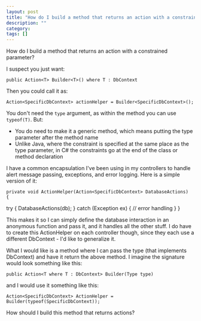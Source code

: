 ```yaml
---
layout: post
title: "How do I build a method that returns an action with a constrained parameter?"
description: ""
category:
tags: []
---
```


How do I build a method that returns an action with a constrained parameter?


I suspect you just want:

    public Action<T> Builder<T>() where T : DbContext

Then you could call it as:

    Action<SpecificDbContext> actionHelper = Builder<SpecificDbContext>();

You don't need the `type` argument, as within the method you can use `typeof(T)`. But:

- You do need to make it a generic method, which means putting the type parameter after the method name
- Unlike Java, where the constraint is specified at the same place as the type parameter, in C# the constraints go at the end of the class or method declaration

I have a common encapsulation I've been using in my controllers to handle alert message passing, exceptions, and error logging. Here is a simple version of it:

    private void ActionHelper(Action<SpecificDbContext> DatabaseActions)
    {
  try {
      DatabaseActions(db);
  }
  catch (Exception ex) {
      // error handling
  }
    }

This makes it so I can simply define the database interaction in an anonymous function and pass it, and it handles all the other stuff. I do have to create this ActionHelper on each controller though, since they each use a different DbContext - I'd like to generalize it.

What I would like is a method where I can pass the type (that implements DbContext) and have it return the above method. I imagine the signature would look something like this:

    public Action<T where T : DbContext> Builder(Type type)

and I would use it something like this:

    Action<SpecificDbContext> ActionHelper = Builder(typeof(SpecificDbContext));

How should I build this method that returns actions?


